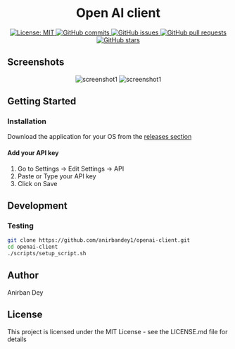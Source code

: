 <h1 align="center"> Open AI client </h1>

<p align="center">
  <a href="https://opensource.org/licenses/MIT">
    <img alt="License: MIT" src="https://img.shields.io/badge/License-MIT-blue.svg">
  </a>

  <a href="https://github.com/anirbandey1/openai-client/commits/master">
    <img alt="GitHub commits" src="https://img.shields.io/github/commit-activity/y/anirbandey1/openai-client?color=red&label=commits">
  </a>

  <a href="https://github.com/anirbandey1/openai-client/issues">
    <img alt="GitHub issues" src="https://img.shields.io/github/issues/anirbandey1/openai-client?color=important">
  </a>
  <a href="https://github.com/anirbandey1/openai-client/pulls">
    <img alt="GitHub pull requests" src="https://img.shields.io/github/issues-pr/anirbandey1/openai-client?color=blueviolet">
  </a>

  <a href="https://github.com/anirbandey1/openai-client/stargazers">
    <img alt="GitHub stars" src="https://img.shields.io/github/stars/anirbandey1/openai-client?style=social">
  </a>

</p>

## Screenshots
<div align="center" style=""> 

  <img alt="screenshot1" style="max-width:40vw;" src="https://anirbandey1.github.io/assets/openai-client/screenshots/screenshot1.png">
  <img alt="screenshot1" style="max-width:40vw;" src="https://anirbandey1.github.io/assets/openai-client/screenshots/screenshot2.png">

</div>

## Getting Started

### Installation
Download the application for your OS from the
<a href="https://github.com/anirbandey1/openai-client/releases/">releases section</a>

#### Add your API key

1. Go to Settings -> Edit Settings -> API
2. Paste or Type your API key 
3. Click on Save

## Development

### Testing

```sh
git clone https://github.com/anirbandey1/openai-client.git
cd openai-client
./scripts/setup_script.sh
```


## Author

<a href = "https://anirbandey1.github.io/site" style="text-decoration: none; color: inherit;">Anirban Dey</a>

## License

This project is licensed under the MIT License - see the LICENSE.md file for details





